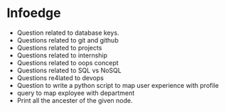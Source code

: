 # Infoedge
* Question related to database keys.
* Questions related to git and github
* Questions related to projects
* Questions related to internship
* Questions related to oops concept
* Questions related to SQL vs NoSQL
* Questions re4lated to devops
* Question to write a python script to map user experience with profile
* query to map exployee with department
* Print all the ancester of the given node.
